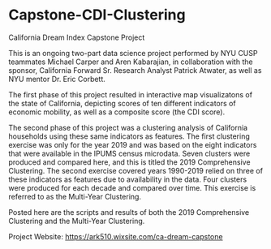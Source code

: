 # Capstone-CDI-Clustering
California Dream Index Capstone Project

This is an ongoing two-part data science project performed by NYU CUSP teammates Michael Carper and Aren Kabarajian, in collaboration with the sponsor, California Forward Sr. Research Analyst Patrick Atwater, as well as NYU mentor Dr. Eric Corbett.

The first phase of this project resulted in interactive map visualizatons of the state of California, depicting scores of ten different indicators of economic mobility, as well as a composite score (the CDI score).

The second phase of this project was a clustering analysis of California households using these same indicators as features. The first clustering exercise was only for the year 2019 and was based on the eight indicators that were available in the IPUMS census microdata. Seven clusters were produced and compared here, and this is titled the 2019 Comprehensive Clustering. The second exercise covered years 1990-2019 relied on three of these indicators as features due to availability in the data. Four clusters were produced for each decade and compared over time. This exercise is referred to as the Multi-Year Clustering. 

Posted here are the scripts and results of both the 2019 Comprehensive Clustering and the Multi-Year Clustering.

Project Website: https://ark510.wixsite.com/ca-dream-capstone
